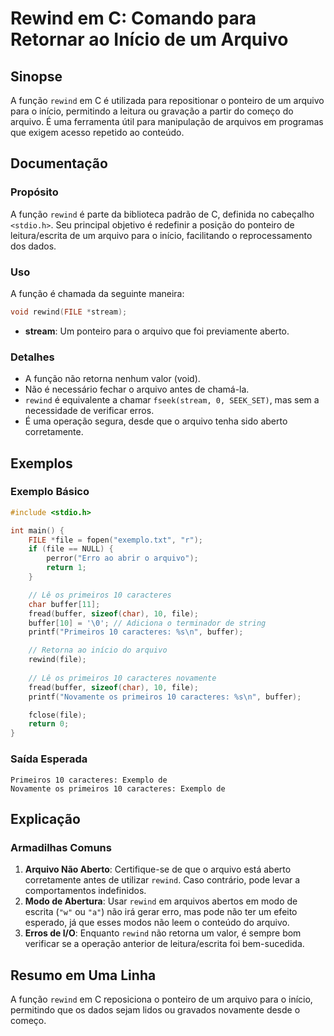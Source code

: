 <!--
Meta Description: # Rewind em C: Comando para Retornar ao Início de um Arquivo ## Sinopse A função `rewind` em C é utilizada para repositionar o ponteiro de um arquivo ...
Meta Keywords: arquivo, rewind, file, para, não
-->

# Rewind em C: Comando para Retornar ao Início de um Arquivo

## Sinopse
A função `rewind` em C é utilizada para repositionar o ponteiro de um arquivo para o início, permitindo a leitura ou gravação a partir do começo do arquivo. É uma ferramenta útil para manipulação de arquivos em programas que exigem acesso repetido ao conteúdo.

## Documentação
### Propósito
A função `rewind` é parte da biblioteca padrão de C, definida no cabeçalho `<stdio.h>`. Seu principal objetivo é redefinir a posição do ponteiro de leitura/escrita de um arquivo para o início, facilitando o reprocessamento dos dados.

### Uso
A função é chamada da seguinte maneira:
```c
void rewind(FILE *stream);
```
- **stream**: Um ponteiro para o arquivo que foi previamente aberto.

### Detalhes
- A função não retorna nenhum valor (void).
- Não é necessário fechar o arquivo antes de chamá-la.
- `rewind` é equivalente a chamar `fseek(stream, 0, SEEK_SET)`, mas sem a necessidade de verificar erros.
- É uma operação segura, desde que o arquivo tenha sido aberto corretamente.

## Exemplos
### Exemplo Básico
```c
#include <stdio.h>

int main() {
    FILE *file = fopen("exemplo.txt", "r");
    if (file == NULL) {
        perror("Erro ao abrir o arquivo");
        return 1;
    }

    // Lê os primeiros 10 caracteres
    char buffer[11];
    fread(buffer, sizeof(char), 10, file);
    buffer[10] = '\0'; // Adiciona o terminador de string
    printf("Primeiros 10 caracteres: %s\n", buffer);

    // Retorna ao início do arquivo
    rewind(file);
    
    // Lê os primeiros 10 caracteres novamente
    fread(buffer, sizeof(char), 10, file);
    printf("Novamente os primeiros 10 caracteres: %s\n", buffer);

    fclose(file);
    return 0;
}
```

### Saída Esperada
```
Primeiros 10 caracteres: Exemplo de
Novamente os primeiros 10 caracteres: Exemplo de
```

## Explicação
### Armadilhas Comuns
1. **Arquivo Não Aberto**: Certifique-se de que o arquivo está aberto corretamente antes de utilizar `rewind`. Caso contrário, pode levar a comportamentos indefinidos.
2. **Modo de Abertura**: Usar `rewind` em arquivos abertos em modo de escrita (`"w"` ou `"a"`) não irá gerar erro, mas pode não ter um efeito esperado, já que esses modos não leem o conteúdo do arquivo.
3. **Erros de I/O**: Enquanto `rewind` não retorna um valor, é sempre bom verificar se a operação anterior de leitura/escrita foi bem-sucedida.

## Resumo em Uma Linha
A função `rewind` em C reposiciona o ponteiro de um arquivo para o início, permitindo que os dados sejam lidos ou gravados novamente desde o começo.
